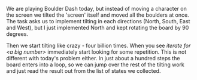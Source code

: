We are playing Boulder Dash today, but instead of moving a character on the screen
we tilted the 'screen' itself and moved all the boulders at once. The task asks us to implement tilting 
in each directions (North, South, East and West), but I just implemented North and kept rotating 
the board by 90 degrees.

Then we start tilting like crazy - four billion times. When you see _iterate for &lt;a big number&gt;_ immediately start looking for some repetition. This is not different with today's problem either. In just about a hundred steps the board enters into a loop, so we can jump
over the rest of the tilting work and just read the result out from the list of states we collected.

